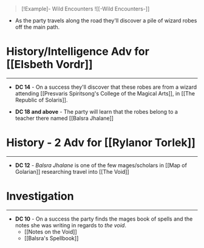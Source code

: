 
> [!Example]- Wild Encounters
> ![[-Wild Encounters-]]
- As the party travels along the road they'll discover a pile of wizard robes off the main path.

# History/Intelligence Adv for [[Elsbeth Vordr]] 
---
- **DC 14** - On a success they'll discover that these robes are from a wizard attending [[Presvaris Spiritsong's College of the Magical Arts]], in [[The Republic of Solaris]]. 

- **DC 18 and above** - The party will learn that the robes belong to a teacher there named [[Balsra Jhalane]]

# History - 2 Adv for [[Rylanor Torlek]]
---
- **DC 12** - *Balsra Jhalane* is one of the few mages/scholars in [[Map of Golarian]] researching travel into [[The Void]]

# Investigation
---
- **DC 10** - On a success the party finds the mages book of spells and the notes she was writing in regards to *the void*.
	- [[Notes on the Void]]
	- [[Balsra's Spellbook]]
